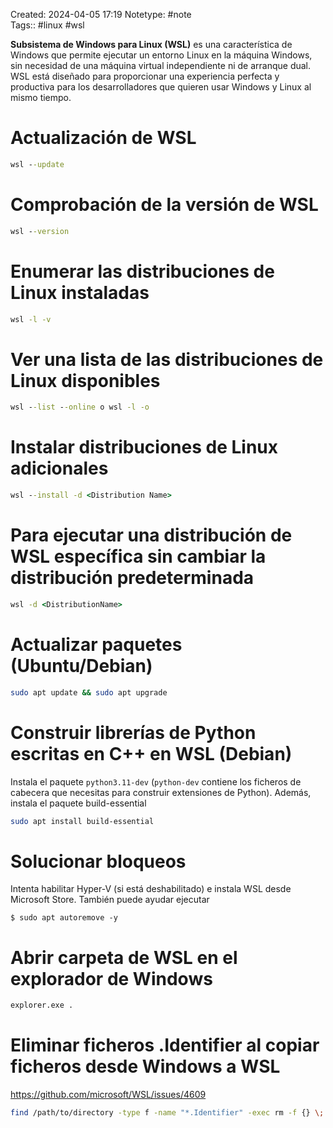 Created: 2024-04-05 17:19
Notetype: #note  
Tags:: #linux #wsl 


**Subsistema de Windows para Linux (WSL)** es una característica de Windows que permite ejecutar un entorno Linux en la máquina Windows, sin necesidad de una máquina virtual independiente ni de arranque dual. WSL está diseñado para proporcionar una experiencia perfecta y productiva para los desarrolladores que quieren usar Windows y Linux al mismo tiempo.

# Actualización de WSL

```cmd
wsl --update
```

# Comprobación de la versión de WSL

```cmd
wsl --version
```

# Enumerar las distribuciones de Linux instaladas

```cmd
wsl -l -v
```

# Ver una lista de las distribuciones de Linux disponibles 

```cmd
wsl --list --online o wsl -l -o
```

# Instalar distribuciones de Linux adicionales

```cmd
wsl --install -d <Distribution Name>
```

# Para ejecutar una distribución de WSL específica sin cambiar la distribución predeterminada

```cmd
wsl -d <DistributionName>
```

# Actualizar paquetes (Ubuntu/Debian)

```bash
sudo apt update && sudo apt upgrade
```

# Construir librerías de Python escritas en C++ en WSL (Debian)

Instala el paquete `python3.11-dev` (`python-dev` contiene los ficheros de cabecera que necesitas para construir extensiones de Python). Además, instala el paquete build-essential

```bash
sudo apt install build-essential
````

# Solucionar bloqueos

Intenta habilitar Hyper-V (si está deshabilitado) e instala WSL desde Microsoft Store. También puede ayudar ejecutar

```
$ sudo apt autoremove -y
```

# Abrir carpeta de WSL en el explorador de Windows

```bash
explorer.exe .
```

# Eliminar ficheros .Identifier al copiar ficheros desde Windows a WSL

https://github.com/microsoft/WSL/issues/4609

```bash
find /path/to/directory -type f -name "*.Identifier" -exec rm -f {} \;
```

